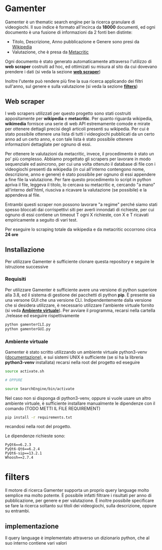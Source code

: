 # Gamenter
Gamenter è un thematic search engine per la ricerca granulare di videogiochi. Il suo indice è formato all'incirca da **18000** documenti, ed ogni documento è una fusione di informazioni da 2 fonti ben distinte:
  - Titolo, Descrizione, Anno pubblicazione e Genere sono presi da [Wikipedia](https://en.wikipedia.org)
  - Valutazione, che è presa da [Metacritic](https://www.metacritic.com/)

Ogni documento è stato generato automaticamente attraverso l'utilizzo di **web scraper** costruiti ad hoc, ed ottimizati su misura al sito da cui dovevano prendere i dati (si veda la sezione [**web scraper**](#web-scraper))

Inoltre l'utente può rendere più fine la sua ricerca applicando dei filtri sull'anno, sul genere e sulla valutazione (si veda la sezione [**filters**](#filters))
## Web scraper
I web scrapers utilizzati per questo progetto sono stati costruiti appositamente per **wikipedia** e **metacritic**. Per quanto riguarda wikipedia, **wikimedia** fornisce una serie di web API estremamente comode e mirate per ottenere dettagli precisi degli articoli presenti su wikipedia. Per cui è stato possibile ottenere una lista di tutti i videogiochi pubblicati da un certo anno ad un certo anno, e con tale lista è stato possibile ottenere informazioni dettagliate per ognuno di essi.

Per ottenere le valutazioni da metacritic, invece, il procedimento è stato un po' più complesso.
Abbiamo progettato gli scrapers per lavorare in modo sequenziale ed asincrono, per cui una volta ottenuto il database di file con i videogiochi presenti da wikipedia (in cui all'interno contengono nome, descrizione, anno e genere) è stato possibile per ognuno di essi appendere a fine file la valutazione. Per fare questo procedimento lo script in python apriva il file, leggeva il titolo, lo cercava su metacritic e, cercando "a mano" all'interno dell'html, riusciva a ricavare la valutazione (se possibile) e la appendeva al file.

Entrambi questi scraper non possono lavorare "a regime" perché siamo stati spesso bloccati dai corrispettivi siti per averli innondati di richieste, per cui ognuno di essi contiene un timeout T ogni X richieste, con X e T ricavati empiricamente a seguito di vari test. 

Per eseguire lo scraping totale da wikipedia e da metacritic occorrono circa **24 ore**
## Installazione
Per utilizzare Gamenter è sufficiente clonare questa repository e seguire le istruzione successive
### Requisiti
Per utilizzare Gamenter è sufficiente avere una versione di python superiore alla 3.8, ed il sistema di gestione dei pacchetti di python **pip**.
È presente sia una versone GUI che una versione CLI. Indipendentemente dalla versione che si desidera utilizzare, è necessario utilizzare l'ambiente virtuale fornito (si veda [**Ambiente virtuale**](#ambiente-virtuale)).
Per avviare il programma, recarsi nella cartella ./release ed eseguire rispettivamente
```bash
python gamenterCLI.py
python gamenterGUI.py
```

### Ambiente virtuale
Gamenter è stato scritto utilizzando un ambiente virtuale python3-venv ([documentazione](https://docs.python.org/3/library/venv.html)), e sui sistemi UNIX è sufficiente (se si ha la libreria **python3-venv** installata) recarsi nella root del progetto ed eseguire
```bash
source activate.sh

# OPPURE

source SearchEngine/bin/activate
```

Nel caso non si disponga di python3-venv, oppure si vuole usare un altro ambiente virtuale, è sufficiente installare manualmente le dipendenze con il comando (TODO METTI IL FILE REQUIREMENT)
```bash
pip install -r requirements.txt
```
recandosi nella root del progetto.

Le dipendenze richieste sono:
```
PyQt6==6.2.3
PyQt6-Qt6==6.2.4
PyQt6-sip==13.2.1
Whoosh==2.7.4
```
# filters
Il motore di ricerca Gamenter supporta un proprio query language molto semplice ma molto potente. È possibile infatti filtrare i risultati per anno di pubblicazione, per genere e per valutazione. È inoltre possibile specificare se fare la ricerca soltanto sui titoli dei videogiochi, sulla descrizione, oppure su entrambi.

## implementazione
Il query language è implementato attraverso un dizionario python, che al suo interno contiene vari valori
```python

```
